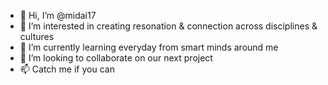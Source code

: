 - 👋 Hi, I’m @midai17
- 👀 I’m interested in creating resonation & connection across disciplines & cultures
- 🌱 I’m currently learning everyday from smart minds around me
- 💞️ I’m looking to collaborate on our next project
- 📫 Catch me if you can

<!---
midai17/midai17 is a ✨ special ✨ repository because its `README.md` (this file) appears on your GitHub profile.
You can click the Preview link to take a look at your changes.
--->
